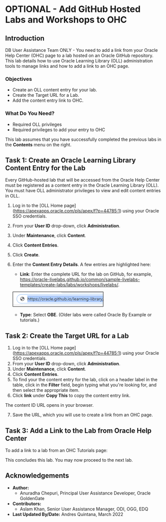# OPTIONAL - Add GitHub Hosted Labs and Workshops to OHC

## Introduction
DB User Assistance Team ONLY - You need to add a link from your Oracle Help Center (OHC) page to a lab hosted on an Oracle GitHub repository. This lab details how to use Oracle Learning Library (OLL) administration tools to manage links and how to add a link to an OHC page.

### Objectives
* Create an OLL content entry for your lab.
* Create the Target URL for a Lab.
* Add the content entry link to OHC.

### What Do You Need?
* Required OLL privileges
* Required privileges to add your entry to OHC

This lab assumes that you have successfully completed the previous labs in the **Contents** menu on the right.

## Task 1: Create an Oracle Learning Library Content Entry for the Lab
Every GitHub-hosted lab that will be accessed from the Oracle Help Center must be registered as a content entry in the Oracle Learning Library (OLL).
You must have OLL administrator privileges to view and edit content entries in OLL.
1. Log in to the [OLL Home page] (https://apexapps.oracle.com/pls/apex/f?p=44785:1) using your Oracle SSO credentials.
2. From your **User ID** drop-down, click **Administration**.
3. Under **Maintenance**, click **Content**.
4. Click **Content Entries**.
5. Click **Create**.
6. Enter the **Content Entry Details**. A few entries are highlighted here:
    * **Link**: Enter the complete URL for the lab on GitHub, for example, https://oracle-livelabs.github.io/common/sample-livelabs-templates/create-labs/labs/workshops/livelabs/.

    ![Enter the content entry](./images/content-entry-link.png " ")
    * **Type**: Select **OBE**. (Older labs were called Oracle By Example or tutorials.)

## Task 2: Create the Target URL for a Lab

1. Log in to the [OLL Home page] (https://apexapps.oracle.com/pls/apex/f?p=44785:1) using your Oracle SSO credentials.
2. From your **User ID** drop-down, click **Administration**.
3. Under **Maintenance**, click **Content**.
4. Click **Content Entries**.
5. To find your the content entry for the lab, click on a header label in the table, click in the **Filter** field, begin typing what you're looking for, and then select the appropriate item.
6. Click **link** under **Copy This** to copy the content entry link.

  The content ID URL opens in your browser.

7. Save the URL, which you will use to create a link from an OHC page.

## Task 3: Add a Link to the Lab from Oracle Help Center
To add a link to a lab from an OHC Tutorials page:
<!-- 1. Open the [Self Publishing OHC Interface Page V3 application](https://apex.oraclecorp.com/pls/apex/f?p=40100:1:101812173799316:::::).
2. In the **Search** field, enter your Product name and press **Enter**.
3. Edit the release page for your Product to which, you want to add the lab.
    [](./images/ohc-edit-Pages.png " ")
4. Click **Sections/Topics** and then click the name of the section where you want to add the lab to display the **Section** page.
    [](./images/ohc-section-topics.png " ")
5. Click **Topics** and then click **Create Topic**.

6. In the **Create Topic** section, enter the title of the lab and, in **Href**, enter the URL you created in "**STEP 2:** Create the Target URL for a Lab". -->

This concludes this lab. You may now proceed to the next lab.


## Acknowledgements

* **Author:**
    * Anuradha Chepuri, Principal User Assistance Developer, Oracle GoldenGate
* **Contributors:**
    * Aslam Khan, Senior User Assistance Manager, ODI, OGG, EDQ
* **Last Updated By/Date:** Andres Quintana, March 2022
